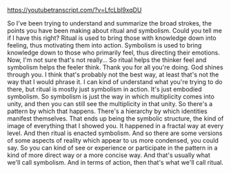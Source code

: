 https://youtubetranscript.com/?v=LfcLbl9xqDU

 So I've been trying to understand and summarize the broad strokes, the points you have been making about ritual and symbolism. Could you tell me if I have this right? Ritual is used to bring those with knowledge down into feeling, thus motivating them into action. Symbolism is used to bring knowledge down to those who primarily feel, thus directing their emotions. Now, I'm not sure that's not really... So ritual helps the thinker feel and symbolism helps the feeler think. Thank you for all you're doing. God shines through you. I think that's probably not the best way, at least that's not the way that I would phrase it. I can kind of understand what you're trying to do there, but ritual is mostly just symbolism in action. It's just embodied symbolism. So symbolism is just the way in which multiplicity comes into unity, and then you can still see the multiplicity in that unity. So there's a pattern by which that happens. There's a hierarchy by which identities manifest themselves. That ends up being the symbolic structure, the kind of image of everything that I showed you. It happened in a fractal way at every level. And then ritual is enacted symbolism. And so there are some versions of some aspects of reality which appear to us more condensed, you could say. So you can kind of see or experience or participate in the pattern in a kind of more direct way or a more concise way. And that's usually what we'll call symbolism. And in terms of action, then that's what we'll call ritual.